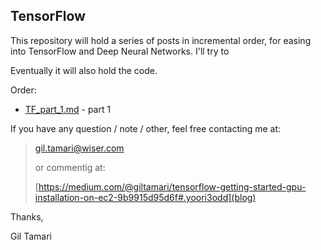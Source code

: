 ## TensorFlow

This repository will hold a series of posts in incremental order, for easing into TensorFlow and Deep Neural Networks. I'll try to 

Eventually it will also hold the code.

Order:

* [TF\_part\_1.md](https://github.com/USF-ML2/TensorFlow/blob/master/TF_part_1.md) - part 1 


If you have any question / note / other, feel free contacting me at:

> gil.tamari@wiser.com 
> 
> or commentig at: 
> 
> [https://medium.com/@giltamari/tensorflow-getting-started-gpu-installation-on-ec2-9b9915d95d6f#.yoori3odd](blog)


Thanks,
	

Gil Tamari